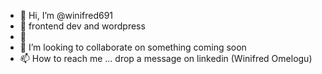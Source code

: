 - 👋 Hi, I’m @winifred691
- 👀 frontend dev and wordpress
- 🌱 
- 💞️ I’m looking to collaborate on something coming soon
- 📫 How to reach me ... drop a message on linkedin (Winifred Omelogu)

<!---
winifred691/winifred691 is a ✨ special ✨ repository because its `README.md` (this file) appears on your GitHub profile.
You can click the Preview link to take a look at your changes.
--->

